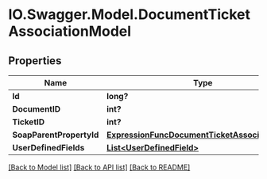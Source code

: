 # IO.Swagger.Model.DocumentTicketAssociationModel
## Properties

Name | Type | Description | Notes
------------ | ------------- | ------------- | -------------
**Id** | **long?** |  | [optional] 
**DocumentID** | **int?** |  | [optional] 
**TicketID** | **int?** |  | [optional] 
**SoapParentPropertyId** | [**ExpressionFuncDocumentTicketAssociationInt64**](ExpressionFuncDocumentTicketAssociationInt64.md) |  | [optional] 
**UserDefinedFields** | [**List&lt;UserDefinedField&gt;**](UserDefinedField.md) |  | [optional] 

[[Back to Model list]](../README.md#documentation-for-models) [[Back to API list]](../README.md#documentation-for-api-endpoints) [[Back to README]](../README.md)

